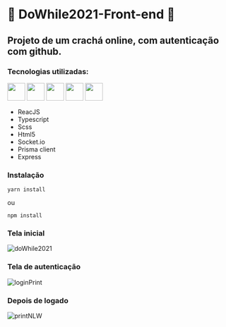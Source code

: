 # 🚀 DoWhile2021-Front-end 🚀

## Projeto de um crachá online, com autenticação com github.

### Tecnologias utilizadas:

<img height="40px" src="https://cdn.jsdelivr.net/gh/devicons/devicon/icons/react/react-original.svg" /> <img height="40px" src="https://cdn.jsdelivr.net/gh/devicons/devicon/icons/typescript/typescript-original.svg" /> <img height="40px" src="https://cdn.jsdelivr.net/gh/devicons/devicon/icons/sass/sass-original.svg" /> <img height="40px" src="https://cdn.jsdelivr.net/gh/devicons/devicon/icons/html5/html5-original.svg" /> <img height="40px" src="https://cdn.jsdelivr.net/gh/devicons/devicon/icons/socketio/socketio-original.svg" />

- ReacJS
- Typescript
- Scss
- Html5
- Socket.io 
- Prisma client
- Express


### Instalação

```
yarn install
```
ou
```
npm install
```
### Tela inicial
![doWhile2021](https://user-images.githubusercontent.com/27507717/139941620-90395313-4c9b-4bc2-9bf2-689011d494f2.jpg)
### Tela de autenticação
![loginPrint](https://user-images.githubusercontent.com/27507717/142766459-d2d6532d-75fc-4f97-beb0-f3c02e043701.jpg)
### Depois de logado
![printNLW](https://user-images.githubusercontent.com/27507717/142765640-16e89402-5b9b-47e4-abee-c92d6964f79a.jpg)
